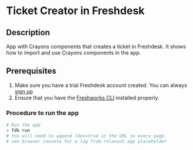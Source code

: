 # Ticket Creator in Freshdesk

## Description

App with Crayons components that creates a ticket in Freshdesk. It shows how to import and use Crayons components in the app.

## Prerequisites

1. Make sure you have a trial Freshdesk account created. You can always [sign up](https://freshdesk.com/signup)
2. Ensure that you have the [Freshworks CLI](https://community.developers.freshworks.com/t/what-are-the-prerequisites-to-install-the-freshworks-cli/234) installed properly.

### Procedure to run the app

```sh
# Run the app
> fdk run
# You will need to append ?dev=true in the URL on every page.
# see browser console for a log from relavant app placeholder
```
